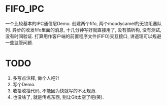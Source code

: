 # FIFO_IPC
一个比较基本的IPC通信层Demo.
创建两个fifo, 两个moodycamel的无锁阻塞队列. 
异步的收发fifo里面的消息, 十几分钟写好就直接用了, 没有搞析构, 没有测试, 没有时间验证.
打算用作客户端的前置程序文件(FIFO)交互接口, 讲道理可以规避一些监管问题.
# TODO
1. 多写点注释, 做个人吧?!
2. 写个Demo.
3. 收拾收拾代码, 不能因为快就写的不太规范.
4. 也没啥了, 就是传点东西, 别让Git太空了吧(笑).
